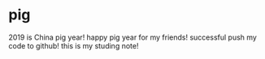 # pig
2019 is China pig year!
happy pig year for my friends!
successful push my code to github!
this is my studing note!
